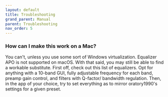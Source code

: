 ```yaml
---
layout: default
title: Troubleshooting
grand_parent: Manual
parent: Troubleshooting
nav_order: 5
---
```


### How can I make this work on a Mac?

You can't, unless you use some sort of Windows virtualization. Equalizer APO is not supported on macOS. With that said, you may still be able to find a workable substitute. First off, check out this list of equalizers. Opt for anything with a 10-band GUI, fully adjustable frequency for each band, preamp gain control, and filters with Q-factor/ bandwidth regulation. Then, in the app of your choice, try to set everything as to mirror oratory1990's settings for a given preset.
